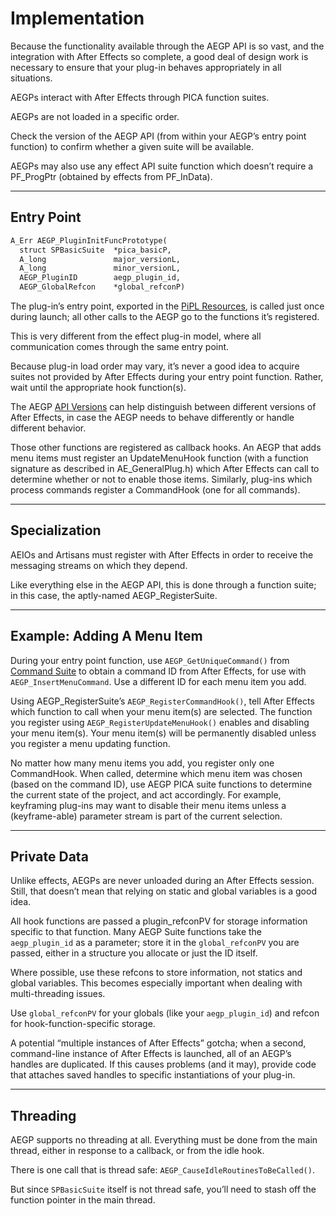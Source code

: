 <a id="aegps-implementation"></a>

# Implementation

Because the functionality available through the AEGP API is so vast, and the integration with After Effects so complete, a good deal of design work is necessary to ensure that your plug-in behaves appropriately in all situations.

AEGPs interact with After Effects through PICA function suites.

AEGPs are not loaded in a specific order.

Check the version of the AEGP API (from within your AEGP’s entry point function) to confirm whether a given suite will be available.

AEGPs may also use any effect API suite function which doesn’t require a PF_ProgPtr (obtained by effects from PF_InData).

---

<a id="aegps-implementation-entry-point"></a>

## Entry Point

```default
A_Err AEGP_PluginInitFuncPrototype(
  struct SPBasicSuite  *pica_basicP,
  A_long               major_versionL,
  A_long               minor_versionL,
  AEGP_PluginID        aegp_plugin_id,
  AEGP_GlobalRefcon    *global_refconP)
```

The plug-in’s entry point, exported in the [PiPL Resources](../intro/pipl-resources.md#intro-pipl-resources), is called just once during launch; all other calls to the AEGP go to the functions it’s registered.

This is very different from the effect plug-in model, where all communication comes through the same entry point.

Because plug-in load order may vary, it’s never a good idea to acquire suites not provided by After Effects during your entry point function. Rather, wait until the appropriate hook function(s).

The AEGP [API Versions](../intro/compatibility-across-multiple-versions.md#intro-compatibility-across-multiple-versions-api-versions) can help distinguish between different versions of After Effects, in case the AEGP needs to behave differently or handle different behavior.

Those other functions are registered as callback hooks. An AEGP that adds menu items must register an UpdateMenuHook function (with a function signature as described in AE_GeneralPlug.h) which After Effects can call to determine whether or not to enable those items. Similarly, plug-ins which process commands register a CommandHook (one for all commands).

---

## Specialization

AEIOs and Artisans must register with After Effects in order to receive the messaging streams on which they depend.

Like everything else in the AEGP API, this is done through a function suite; in this case, the aptly-named AEGP_RegisterSuite.

---

<a id="aegps-implementation-adding-a-menu-item"></a>

## Example: Adding A Menu Item

During your entry point function, use `AEGP_GetUniqueCommand()` from [Command Suite](aegp-suites.md#aegps-aegp-suites-command-suite) to obtain a command ID from After Effects, for use with `AEGP_InsertMenuCommand`. Use a different ID for each menu item you add.

Using AEGP_RegisterSuite’s `AEGP_RegisterCommandHook()`, tell After Effects which function to call when your menu item(s) are selected. The function you register using `AEGP_RegisterUpdateMenuHook()` enables and disabling your menu item(s). Your menu item(s) will be permanently disabled unless you register a menu updating function.

No matter how many menu items you add, you register only one CommandHook. When called, determine which menu item was chosen (based on the command ID), use AEGP PICA suite functions to determine the current state of the project, and act accordingly. For example, keyframing plug-ins may want to disable their menu items unless a (keyframe-able) parameter stream is part of the current selection.

---

<a id="aegps-implementation-private-data"></a>

## Private Data

Unlike effects, AEGPs are never unloaded during an After Effects session. Still, that doesn’t mean that relying on static and global variables is a good idea.

All hook functions are passed a plugin_refconPV for storage information specific to that function. Many AEGP Suite functions take the `aegp_plugin_id` as a parameter; store it in the `global_refconPV` you are passed, either in a structure you allocate or just the ID itself.

Where possible, use these refcons to store information, not statics and global variables. This becomes especially important when dealing with multi-threading issues.

Use `global_refconPV` for your globals (like your `aegp_plugin_id`) and refcon for hook-function-specific storage.

A potential “multiple instances of After Effects” gotcha; when a second, command-line instance of After Effects is launched, all of an AEGP’s handles are duplicated. If this causes problems (and it may), provide code that attaches saved handles to specific instantiations of your plug-in.

---

## Threading

AEGP supports no threading at all. Everything must be done from the main thread, either in response to a callback, or from the idle hook.

There is one call that is thread safe: `AEGP_CauseIdleRoutinesToBeCalled()`.

But since `SPBasicSuite` itself is not thread safe, you’ll need to stash off the function pointer in the main thread.
